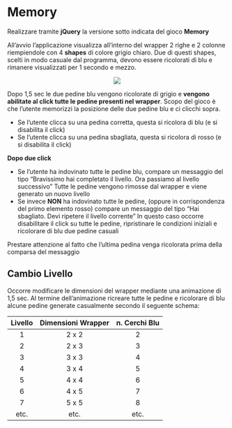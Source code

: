 ﻿# Memory

Realizzare tramite **jQuery** la versione sotto indicata del gioco **Memory** 

All’avvio l’applicazione visualizza all’interno del wrapper 2 righe e 2 colonne riempiendole con 4 **shapes** di colore grigio chiaro. Due di questi shapes, scelti in modo casuale dal programma, devono essere ricolorati di blu e rimanere visualizzati per 1 secondo e mezzo. 
<center>
  <img src="https://i.ibb.co/3fch8Pd/Capture.png" />
</center>

Dopo 1,5 sec le due pedine blu vengono ricolorate di grigio e **vengono abilitate al click tutte le pedine presenti nel wrapper**. Scopo del gioco è che l’utente memorizzi la posizione delle due pedine blu e ci clicchi sopra. 

 -  Se l’utente clicca su una pedina corretta, questa si ricolora di blu (e si disabilita il click) 
 - Se l’utente clicca su una pedina sbagliata, questa si ricolora di rosso (e si disabilita il click) 

**Dopo due click** 

 -  Se l’utente ha indovinato tutte le pedine blu, compare un messaggio del tipo “Bravissimo hai completato il livello. Ora passiamo al livello successivo” Tutte le pedine vengono rimosse dal wrapper e viene generato un nuovo livello 
 -  Se invece **NON** ha indovinato tutte le pedine, (oppure in corrispondenza del primo elemento rosso) compare un messaggio del tipo “Hai sbagliato. Devi ripetere il livello corrente” In questo caso occorre disabilitare il click su tutte le pedine, ripristinare le condizioni iniziali e ricolorare di blu due pedine casuali 

Prestare attenzione al fatto che l’ultima pedina venga ricolorata prima della comparsa del messaggio

## Cambio Livello
Occorre modificare le dimensioni del wrapper mediante una animazione di 1,5 sec. Al termine dell’animazione ricreare tutte le pedine e ricolorare di blu alcune pedine generate casualmente secondo il seguente schema:

<center>

| Livello | Dimensioni Wrapper | n. Cerchi Blu |
|:--:|:--:|:--:|
| 1 | 2 x 2 | 2 |
| 2 | 2 x 3 | 3 |
| 3 | 3 x 3 | 4 |
| 4 | 3 x 4 | 5 |
| 5 | 4 x 4 | 6 |
| 6 | 4 x 5 | 7 |
| 7 | 5 x 5 | 8 |
| etc. | etc. | etc. |

</center>





